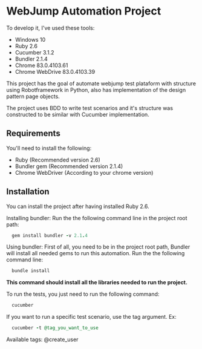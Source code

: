 # WebJump Automation Project

To develop it, I've used these tools:

- Windows 10
- Ruby 2.6
- Cucumber 3.1.2
- Bundler 2.1.4
- Chrome 83.0.4103.61
- Chrome WebDrive 83.0.4103.39

This project has the goal of automate webjump test plataform with structure using Robotframework in Python, also has
implementation of the design pattern page objects.

The project uses BDD to write test scenarios and it's structure was constructed to be similar with Cucumber implementation.

## Requirements

You'll need to install the following:

- Ruby (Recommended version 2.6)
- Bundler gem (Recommended version 2.1.4)
- Chrome WebDriver (According to your chrome version)

## Installation

You can install the project after having installed Ruby 2.6.

Installing bundler:
Run the the following command line in the project root path:

```Ruby
  gem install bundler -v 2.1.4
```

Using bundler:
First of all, you need to be in the project root path,
Bundler will install all needed gems to run this automation.
Run the the following command line:

```Ruby
  bundle install
```

**This command should install all the libraries needed to run the project.**

To run the tests, you just need to run the following command:

```Ruby
  cucumber
```

If you want to run a specific test scenario, use the tag argument.
Ex:

```Ruby
  cucumber -t @tag_you_want_to_use
```

Available tags:
@create_user
